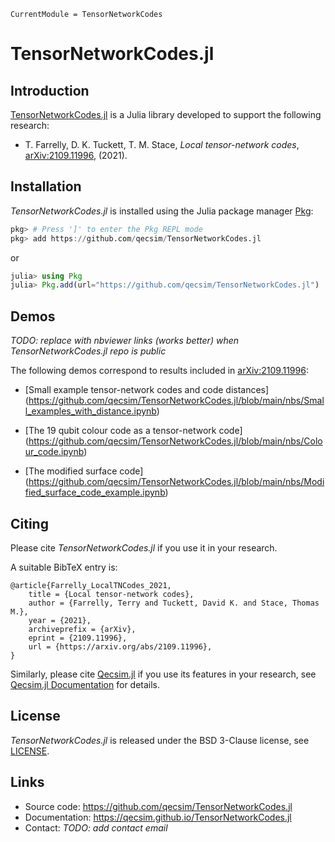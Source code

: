 ```@meta
CurrentModule = TensorNetworkCodes
```

# TensorNetworkCodes.jl

## Introduction

[TensorNetworkCodes.jl](https://github.com/qecsim/TensorNetworkCodes.jl) is a Julia library
developed to support the following research:

* T. Farrelly, D. K. Tuckett, T. M. Stace, _Local tensor-network codes_,
  [arXiv:2109.11996](https://arxiv.org/abs/2109.11996), (2021).

## Installation

_TensorNetworkCodes.jl_ is installed using the Julia package manager
[Pkg](https://pkgdocs.julialang.org/):

```julia
pkg> # Press ']' to enter the Pkg REPL mode
pkg> add https://github.com/qecsim/TensorNetworkCodes.jl

```
or
```julia
julia> using Pkg
julia> Pkg.add(url="https://github.com/qecsim/TensorNetworkCodes.jl")

```

## Demos

_TODO: replace with nbviewer links (works better) when TensorNetworkCodes.jl repo is public_

The following demos correspond to results included in
[arXiv:2109.11996](https://arxiv.org/abs/2109.11996):

* [Small example tensor-network codes and code distances]
  (https://github.com/qecsim/TensorNetworkCodes.jl/blob/main/nbs/Small_examples_with_distance.ipynb)

* [The 19 qubit colour code as a tensor-network code]
  (https://github.com/qecsim/TensorNetworkCodes.jl/blob/main/nbs/Colour_code.ipynb)

* [The modified surface code]
  (https://github.com/qecsim/TensorNetworkCodes.jl/blob/main/nbs/Modified_surface_code_example.ipynb)

## Citing

Please cite _TensorNetworkCodes.jl_ if you use it in your research.

A suitable BibTeX entry is:

    @article{Farrelly_LocalTNCodes_2021,
        title = {Local tensor-network codes},
        author = {Farrelly, Terry and Tuckett, David K. and Stace, Thomas M.},
        year = {2021},
        archiveprefix = {arXiv},
        eprint = {2109.11996},
        url = {https://arxiv.org/abs/2109.11996},
    }

Similarly, please cite [Qecsim.jl](https://github.com/qecsim/Qecsim.jl) if you use its
features in your research, see
[Qecsim.jl Documentation](https://qecsim.github.io/Qecsim.jl/) for details.

## License

_TensorNetworkCodes.jl_ is released under the BSD 3-Clause license, see
[LICENSE](https://github.com/qecsim/TensorNetworkCodes.jl/blob/main/LICENSE).

## Links

* Source code: <https://github.com/qecsim/TensorNetworkCodes.jl>
* Documentation: <https://qecsim.github.io/TensorNetworkCodes.jl>
* Contact: _TODO: add contact email_

